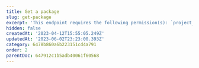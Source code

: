 ```yaml
---
title: Get a package
slug: get-package
excerpt: 'This endpoint requires the following permission(s): `project_configuration:packages:read`.'
hidden: false
createdAt: '2023-04-12T15:55:05.249Z'
updatedAt: '2023-06-02T23:23:00.393Z'
category: 6478b860a6b223151cd4a791
order: 2
parentDoc: 647912c1b5adb40061f60568
---
```

